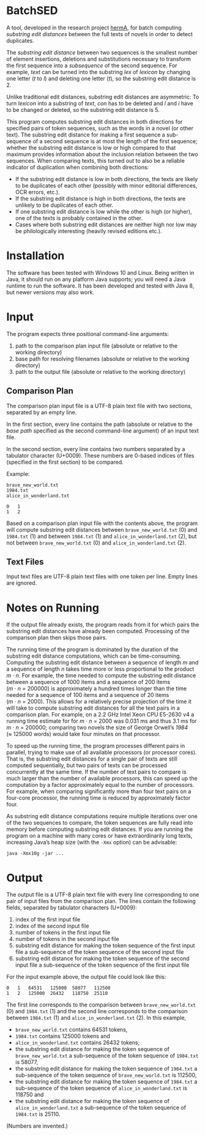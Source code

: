 # BatchSED

A tool, developed in the research project [hermA](https://www.herma.uni-hamburg.de/en.html), for batch computing *substring edit distances* between the full texts of novels in order to detect duplicates.

The *substring edit distance* between two sequences is the smallest number of element insertions, deletions and substitutions necessary to transform the first sequence into a *subsequence* of the second sequence. For example, *text* can be turned into the substring *lex* of *lexicon* by changing one letter (*t* to *l*) and deleting one letter (*t*), so the substring edit distance is 2.

Unlike traditional edit distances, substring edit distances are asymmetric: To turn *lexicon* into a substring of *text*, *con* has to be deleted and *l* and *i* have to be changed or deleted, so the substring edit distance is 5.

This program computes substring edit distances in both directions for specified pairs of token sequences, such as the words in a novel (or other text). The substring edit distance for making a first sequence a sub-sequence of a second sequence is at most the length of the first sequence; whether the substring edit distance is low or high compared to that maximum provides information about the inclusion relation between the two sequences. When comparing texts, this turned out to also be a reliable indicator of duplication when combining both directions:

* If the substring edit distance is low in both directions, the texts are likely to be duplicates of each other (possibly with minor editorial differences, OCR errors, etc.).
* If the substring edit distance is high in both directions, the texts are unlikely to be duplicates of each other.
* If one substring edit distance is low while the other is high (or higher), one of the texts is probably contained in the other.
* Cases where both substring edit distances are neither high nor low may be philologically interesting (heavily revised editions etc.).

# Installation

The software has been tested with Windows 10 and Linux. Being written in Java, it should run on any platform Java supports; you will need a Java runtime to run the software. It has been developed and tested with Java 8, but newer versions may also work.

# Input

The program expects three positional command-line arguments:

1. path to the comparison plan input file (absolute or relative to the working directory)
2. base path for resolving filenames (absolute or relative to the working directory)
3. path to the output file (absolute or relative to the working directory)

## Comparison Plan

The comparison plan input file is a UTF-8 plain text file with two sections, separated by an empty line.

In the first section, every line contains the path (absolute or relative to the *base path* specified as the second command-line argument) of an input text file.

In the second section, every line contains two numbers separated by a tabulator character (U+0009). These numbers are 0-based indices of files (specified in the first section) to be compared.

Example:

	brave_new_world.txt
	1984.txt
	alice_in_wonderland.txt
	
	0	1
	1	2

Based on a comparison plan input file with the contents above, the program will compute substring edit distances between `brave_new_world.txt` (0) and `1984.txt` (1) and between `1984.txt` (1) and `alice_in_wonderland.txt` (2), but not between `brave_new_world.txt` (0) and `alice_in_wonderland.txt` (2).

## Text Files

Input text files are UTF-8 plain text files with one token per line. Empty lines are ignored.

# Notes on Running

If the output file already exists, the program reads from it for which pairs the substring edit distances have already been computed. Processing of the comparison plan then skips those pairs.

The running time of the program is dominated by the duration of the substring edit distance computations, which can be time-consuming. Computing the substring edit distance between a sequence of length *m* and a sequence of length *n* takes time more or less proportional to the product *m* · *n*. For example, the time needed to compute the substring edit distance between a sequence of 1000 items and a sequence of 200 items (*m* · *n* = 200000) is approximately a hundred times longer than the time needed for a sequence of 100 items and a sequence of 20 items (*m* · *n* = 2000). This allows for a relatively precise projection of the time it will take to compute substring edit distances for all the text pairs in a comparison plan. For example, on a 2.2 GHz Intel Xeon CPU E5-2630 v4 a running time estimate for for *m* · *n* = 2000 was 0.031 ms and thus 3.1 ms for *m* · *n* = 200000; comparing two novels the size of George Orwell’s *1984* (≈ 125000 words) would take four minutes on that processor.

To speed up the running time, the program processes different pairs in parallel, trying to make use of all available processors (or processor cores). That is, the substring edit distances for a single pair of texts are still computed sequentially, but two pairs of texts can be processed concurrently at the same time. If the number of text pairs to compare is much larger than the number of available processors, this can speed up the computation by a factor approximately equal to the number of processors. For example, when comparing significantly more than four text pairs on a four-core processor, the running time is reduced by approximately factor four.

As substring edit distance computations require multiple iterations over one of the two sequences to compare, the token sequences are fully read into memory before computing substring edit distances. If you are running the program on a machine with many cores or have extraordinarily long texts, increasing Java’s heap size (with the `-Xmx` option) can be advisable:

	java -Xmx10g -jar ...

# Output

The output file is a UTF-8 plain text file with every line corresponding to one pair of input files from the comparison plan. The lines contain the following fields, separated by tabulator characters (U+0009):

1. index of the first input file
2. index of the second input file
3. number of tokens in the first input file
4. number of tokens in the second input file
5. substring edit distance for making the token sequence of the first input file a sub-sequence of the token sequence of the second input file
6. substring edit distance for making the token sequence of the second input file a sub-sequence of the token sequence of the first input file

For the input example above, the output file could look like this:

	0	1	64531	125000	58077	112500
	1	2	125000	26432	118750	25110

The first line corresponds to the comparison between `brave_new_world.txt` (0) and `1984.txt` (1) and the second line corresponds to the comparison between `1984.txt` (1) and `alice_in_wonderland.txt` (2). In this example,

* `brave_new_world.txt` contains 64531 tokens,
* `1984.txt` contains 125000 tokens and
* `alice_in_wonderland.txt` contains 26432 tokens;
* the substring edit distance for making the token sequence of `brave_new_world.txt` a sub-sequence of the token sequence of `1984.txt` is 58077,
* the substring edit distance for making the token sequence of `1984.txt` a sub-sequence of the token sequence of `brave_new_world.txt` is 112500,
* the substring edit distance for making the token sequence of `1984.txt` a sub-sequence of the token sequence of `alice_in_wonderland.txt` is 118750 and
* the substring edit distance for making the token sequence of `alice_in_wonderland.txt` a sub-sequence of the token sequence of `1984.txt` is 25110.

(Numbers are invented.)